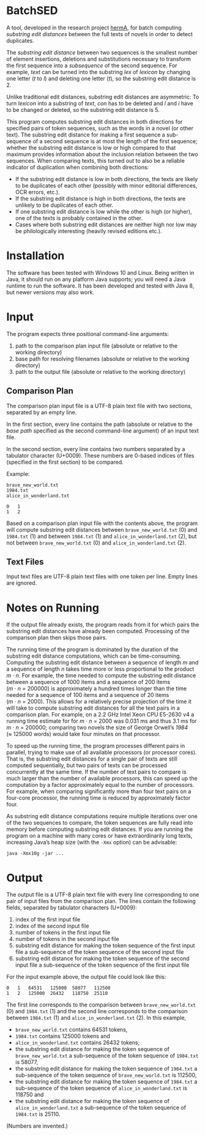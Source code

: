 # BatchSED

A tool, developed in the research project [hermA](https://www.herma.uni-hamburg.de/en.html), for batch computing *substring edit distances* between the full texts of novels in order to detect duplicates.

The *substring edit distance* between two sequences is the smallest number of element insertions, deletions and substitutions necessary to transform the first sequence into a *subsequence* of the second sequence. For example, *text* can be turned into the substring *lex* of *lexicon* by changing one letter (*t* to *l*) and deleting one letter (*t*), so the substring edit distance is 2.

Unlike traditional edit distances, substring edit distances are asymmetric: To turn *lexicon* into a substring of *text*, *con* has to be deleted and *l* and *i* have to be changed or deleted, so the substring edit distance is 5.

This program computes substring edit distances in both directions for specified pairs of token sequences, such as the words in a novel (or other text). The substring edit distance for making a first sequence a sub-sequence of a second sequence is at most the length of the first sequence; whether the substring edit distance is low or high compared to that maximum provides information about the inclusion relation between the two sequences. When comparing texts, this turned out to also be a reliable indicator of duplication when combining both directions:

* If the substring edit distance is low in both directions, the texts are likely to be duplicates of each other (possibly with minor editorial differences, OCR errors, etc.).
* If the substring edit distance is high in both directions, the texts are unlikely to be duplicates of each other.
* If one substring edit distance is low while the other is high (or higher), one of the texts is probably contained in the other.
* Cases where both substring edit distances are neither high nor low may be philologically interesting (heavily revised editions etc.).

# Installation

The software has been tested with Windows 10 and Linux. Being written in Java, it should run on any platform Java supports; you will need a Java runtime to run the software. It has been developed and tested with Java 8, but newer versions may also work.

# Input

The program expects three positional command-line arguments:

1. path to the comparison plan input file (absolute or relative to the working directory)
2. base path for resolving filenames (absolute or relative to the working directory)
3. path to the output file (absolute or relative to the working directory)

## Comparison Plan

The comparison plan input file is a UTF-8 plain text file with two sections, separated by an empty line.

In the first section, every line contains the path (absolute or relative to the *base path* specified as the second command-line argument) of an input text file.

In the second section, every line contains two numbers separated by a tabulator character (U+0009). These numbers are 0-based indices of files (specified in the first section) to be compared.

Example:

	brave_new_world.txt
	1984.txt
	alice_in_wonderland.txt
	
	0	1
	1	2

Based on a comparison plan input file with the contents above, the program will compute substring edit distances between `brave_new_world.txt` (0) and `1984.txt` (1) and between `1984.txt` (1) and `alice_in_wonderland.txt` (2), but not between `brave_new_world.txt` (0) and `alice_in_wonderland.txt` (2).

## Text Files

Input text files are UTF-8 plain text files with one token per line. Empty lines are ignored.

# Notes on Running

If the output file already exists, the program reads from it for which pairs the substring edit distances have already been computed. Processing of the comparison plan then skips those pairs.

The running time of the program is dominated by the duration of the substring edit distance computations, which can be time-consuming. Computing the substring edit distance between a sequence of length *m* and a sequence of length *n* takes time more or less proportional to the product *m* · *n*. For example, the time needed to compute the substring edit distance between a sequence of 1000 items and a sequence of 200 items (*m* · *n* = 200000) is approximately a hundred times longer than the time needed for a sequence of 100 items and a sequence of 20 items (*m* · *n* = 2000). This allows for a relatively precise projection of the time it will take to compute substring edit distances for all the text pairs in a comparison plan. For example, on a 2.2 GHz Intel Xeon CPU E5-2630 v4 a running time estimate for for *m* · *n* = 2000 was 0.031 ms and thus 3.1 ms for *m* · *n* = 200000; comparing two novels the size of George Orwell’s *1984* (≈ 125000 words) would take four minutes on that processor.

To speed up the running time, the program processes different pairs in parallel, trying to make use of all available processors (or processor cores). That is, the substring edit distances for a single pair of texts are still computed sequentially, but two pairs of texts can be processed concurrently at the same time. If the number of text pairs to compare is much larger than the number of available processors, this can speed up the computation by a factor approximately equal to the number of processors. For example, when comparing significantly more than four text pairs on a four-core processor, the running time is reduced by approximately factor four.

As substring edit distance computations require multiple iterations over one of the two sequences to compare, the token sequences are fully read into memory before computing substring edit distances. If you are running the program on a machine with many cores or have extraordinarily long texts, increasing Java’s heap size (with the `-Xmx` option) can be advisable:

	java -Xmx10g -jar ...

# Output

The output file is a UTF-8 plain text file with every line corresponding to one pair of input files from the comparison plan. The lines contain the following fields, separated by tabulator characters (U+0009):

1. index of the first input file
2. index of the second input file
3. number of tokens in the first input file
4. number of tokens in the second input file
5. substring edit distance for making the token sequence of the first input file a sub-sequence of the token sequence of the second input file
6. substring edit distance for making the token sequence of the second input file a sub-sequence of the token sequence of the first input file

For the input example above, the output file could look like this:

	0	1	64531	125000	58077	112500
	1	2	125000	26432	118750	25110

The first line corresponds to the comparison between `brave_new_world.txt` (0) and `1984.txt` (1) and the second line corresponds to the comparison between `1984.txt` (1) and `alice_in_wonderland.txt` (2). In this example,

* `brave_new_world.txt` contains 64531 tokens,
* `1984.txt` contains 125000 tokens and
* `alice_in_wonderland.txt` contains 26432 tokens;
* the substring edit distance for making the token sequence of `brave_new_world.txt` a sub-sequence of the token sequence of `1984.txt` is 58077,
* the substring edit distance for making the token sequence of `1984.txt` a sub-sequence of the token sequence of `brave_new_world.txt` is 112500,
* the substring edit distance for making the token sequence of `1984.txt` a sub-sequence of the token sequence of `alice_in_wonderland.txt` is 118750 and
* the substring edit distance for making the token sequence of `alice_in_wonderland.txt` a sub-sequence of the token sequence of `1984.txt` is 25110.

(Numbers are invented.)